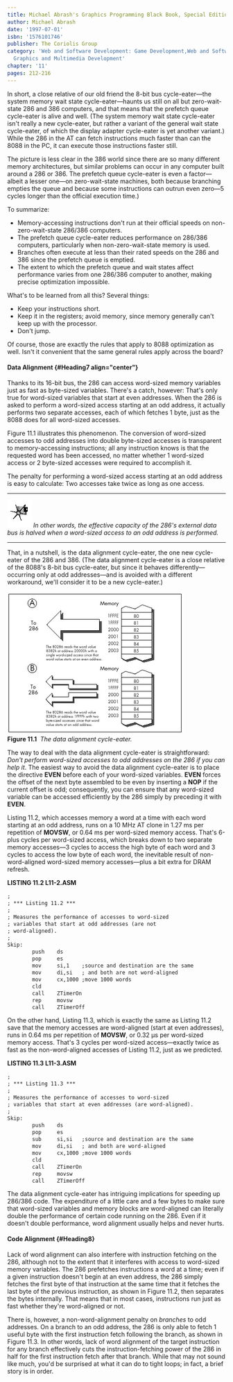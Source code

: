 ```yaml
---
title: Michael Abrash's Graphics Programming Black Book, Special Edition
author: Michael Abrash
date: '1997-07-01'
isbn: '1576101746'
publisher: The Coriolis Group
category: 'Web and Software Development: Game Development,Web and Software Development:
  Graphics and Multimedia Development'
chapter: '11'
pages: 212-216
---
```


In short, a close relative of our old friend the 8-bit bus
cycle-eater—the system memory wait state cycle-eater—haunts us still on
all but zero-wait-state 286 and 386 computers, and that means that the
prefetch queue cycle-eater is alive and well. (The system memory wait
state cycle-eater isn't really a new cycle-eater, but rather a variant
of the general wait state cycle-eater, of which the display adapter
cycle-eater is yet another variant.) While the 286 in the AT can fetch
instructions much faster than can the 8088 in the PC, it can execute
those instructions faster still.

The picture is less clear in the 386 world since there are so many
different memory architectures, but similar problems can occur in any
computer built around a 286 or 386. The prefetch queue cycle-eater is
even a factor—albeit a lesser one—on zero-wait-state machines, both
because branching empties the queue and because some instructions can
outrun even zero—5 cycles longer than the official execution time.)

To summarize:

-   Memory-accessing instructions don't run at their official speeds on
    non-zero-wait-state 286/386 computers.
-   The prefetch queue cycle-eater reduces performance on 286/386
    computers, particularly when non-zero-wait-state memory is used.
-   Branches often execute at less than their rated speeds on the 286
    and 386 since the prefetch queue is emptied.
-   The extent to which the prefetch queue and wait states affect
    performance varies from one 286/386 computer to another, making
    precise optimization impossible.

What's to be learned from all this? Several things:

-   Keep your instructions short.
-   Keep it in the registers; avoid memory, since memory generally can't
    keep up with the processor.
-   Don't jump.

Of course, those are exactly the rules that apply to 8088 optimization
as well. Isn't it convenient that the same general rules apply across
the board?

#### Data Alignment {#Heading7 align="center"}

Thanks to its 16-bit bus, the 286 can access word-sized memory variables
just as fast as byte-sized variables. There's a catch, however: That's
only true for word-sized variables that start at even addresses. When
the 286 is asked to perform a word-sized access starting at an odd
address, it actually performs two separate accesses, each of which
fetches 1 byte, just as the 8088 does for all word-sized accesses.

Figure 11.1 illustrates this phenomenon. The conversion of word-sized
accesses to odd addresses into double byte-sized accesses is transparent
to memory-accessing instructions; all any instruction knows is that the
requested word has been accessed, no matter whether 1 word-sized access
or 2 byte-sized accesses were required to accomplish it.

The penalty for performing a word-sized access starting at an odd
address is easy to calculate: Two accesses take twice as long as one
access.

  ------------------- ------------------------------------------------------------------------------------------------------------------------------------------------
  ![](images/i.jpg)   *In other words, the effective capacity of the 286's external data bus is* *halved* *when a word-sized access to an odd address is performed.*
  ------------------- ------------------------------------------------------------------------------------------------------------------------------------------------

That, in a nutshell, is the data alignment cycle-eater, the one new
cycle-eater of the 286 and 386. (The data alignment cycle-eater is a
close relative of the 8088's 8-bit bus cycle-eater, but since it behaves
differently—occurring only at odd addresses—and is avoided with a
different workaround, we'll consider it to be a new cycle-eater.)

![](images/11-01.jpg)\
 **Figure 11.1**  *The data alignment cycle-eater.*

The way to deal with the data alignment cycle-eater is straightforward:
*Don't perform word-sized accesses to odd addresses on the 286 if you
can help it*. The easiest way to avoid the data alignment cycle-eater is
to place the directive **EVEN** before each of your word-sized
variables. **EVEN** forces the offset of the next byte assembled to be
even by inserting a **NOP** if the current offset is odd; consequently,
you can ensure that any word-sized variable can be accessed efficiently
by the 286 simply by preceding it with **EVEN**.

Listing 11.2, which accesses memory a word at a time with each word
starting at an odd address, runs on a 10 MHz AT clone in 1.27 ms per
repetition of **MOVSW**, or 0.64 ms per word-sized memory access. That's
6-plus cycles per word-sized access, which breaks down to two separate
memory accesses—3 cycles to access the high byte of each word and 3
cycles to access the low byte of each word, the inevitable result of
non-word-aligned word-sized memory accesses—plus a bit extra for DRAM
refresh.

**LISTING 11.2 L11-2.ASM**

    ;
    ; *** Listing 11.2 ***
    ;
    ; Measures the performance of accesses to word-sized
    ; variables that start at odd addresses (are not
    ; word-aligned).
    ;
    Skip:
            push    ds
            pop     es
            mov     si,1    ;source and destination are the same
            mov     di,si   ; and both are not word-aligned
            mov     cx,1000 ;move 1000 words
            cld
            call    ZTimerOn
            rep     movsw
            call    ZTimerOff

On the other hand, Listing 11.3, which is exactly the same as Listing
11.2 save that the memory accesses are word-aligned (start at even
addresses), runs in 0.64 ms per repetition of **MOVSW**, or 0.32 µs per
word-sized memory access. That's 3 cycles per word-sized access—exactly
twice as fast as the non-word-aligned accesses of Listing 11.2, just as
we predicted.

**LISTING 11.3 L11-3.ASM**

    ;
    ; *** Listing 11.3 ***
    ;
    ; Measures the performance of accesses to word-sized
    ; variables that start at even addresses (are word-aligned).
    ;
    Skip:
            push    ds
            pop     es
            sub     si,si   ;source and destination are the same
            mov     di,si   ; and both are word-aligned
            mov     cx,1000 ;move 1000 words
            cld
            call    ZTimerOn
            rep     movsw
            call    ZTimerOff

The data alignment cycle-eater has intriguing implications for speeding
up 286/386 code. The expenditure of a little care and a few bytes to
make sure that word-sized variables and memory blocks are word-aligned
can literally double the performance of certain code running on the 286.
Even if it doesn't double performance, word alignment usually helps and
never hurts.

#### Code Alignment {#Heading8}

Lack of word alignment can also interfere with instruction fetching on
the 286, although not to the extent that it interferes with access to
word-sized memory variables. The 286 prefetches instructions a word at a
time; even if a given instruction doesn't begin at an even address, the
286 simply fetches the first byte of that instruction at the same time
that it fetches the last byte of the previous instruction, as shown in
Figure 11.2, then separates the bytes internally. That means that in
most cases, instructions run just as fast whether they're word-aligned
or not.

There is, however, a non-word-alignment penalty on *branches* to odd
addresses. On a branch to an odd address, the 286 is only able to fetch
1 useful byte with the first instruction fetch following the branch, as
shown in Figure 11.3. In other words, lack of word alignment of the
target instruction for any branch effectively cuts the
instruction-fetching power of the 286 in half for the first instruction
fetch after that branch. While that may not sound like much, you'd be
surprised at what it can do to tight loops; in fact, a brief story is in
order.